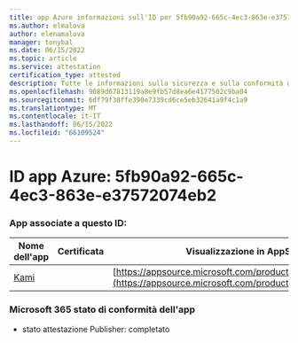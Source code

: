 ```yaml
---
title: app Azure informazioni sull'ID per 5fb90a92-665c-4ec3-863e-e37572074eb2
ms.author: elmalova
author: elenamalova
manager: tonybal
ms.date: 06/15/2022
ms.topic: article
ms.service: attestation
certification_type: attested
description: Tutte le informazioni sulla sicurezza e sulla conformità disponibili per 5fb90a92-665c-4ec3-863e-e37572074eb2.
ms.openlocfilehash: 9089d67813119a8e9fb57d8ea6e4177502c9ba04
ms.sourcegitcommit: 6df79f38ffe390e7339cd6ce5eb32641a9f4c1a9
ms.translationtype: MT
ms.contentlocale: it-IT
ms.lasthandoff: 06/15/2022
ms.locfileid: "66109524"
---
```

# <a name="azure-app-id-5fb90a92-665c-4ec3-863e-e37572074eb2"></a>ID app Azure: 5fb90a92-665c-4ec3-863e-e37572074eb2


### <a name="apps-associated-with-this-id"></a>App associate a questo ID:
| **Nome dell'app** | **Certificata** | **Visualizzazione in AppSource** |
|--------------|---------------|-----------------------|
| [Kami](../forward/WA200004148.md) |  | [https://appsource.microsoft.com/product/office/WA200004148](https://appsource.microsoft.com/product/office/WA200004148) |

### <a name="microsoft-365-app-compliance-status"></a>Microsoft 365 stato di conformità dell'app
- stato attestazione Publisher: completato
